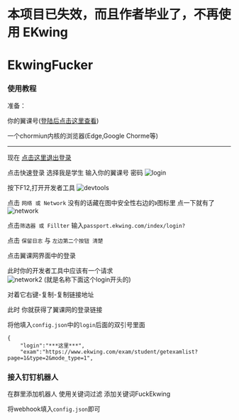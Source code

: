 # 本项目已失效，而且作者毕业了，不再使用 EKwing
# EkwingFucker
### 使用教程


准备：

你的翼课号([登陆后点击这里查看](https://www.ekwing.com/uc/info))

一个chormiun内核的浏览器(Edge,Google Chorme等)

---
现在 [点击这里退出登录](https://www.ekwing.com/login/logout)

点击快速登录 选择我是学生 输入你的翼课号 密码
![login](docs/login.png)

按下F12,打开开发者工具
![devtools](docs/devtools.png)

点击 ```网络 或 Network``` 没有的话藏在图中安全性右边的```》```图标里 点一下就有了
![network](docs/network.png)

点击```筛选器 或 Fillter``` 输入```passport.ekwing.com/index/login?```

点击 ```保留日志``` 与 ```左边第二个按钮 清楚```

点击翼课网界面中的登录

此时你的开发者工具中应该有一个请求  
![network2](docs/network2.png)
(就是名称下面这个login开头的)

对着它右键-复制-复制链接地址    

此时 你就获得了翼课网的登录链接

将他填入```config.json```中的```login```后面的双引号里面
``` 
{
    "login":"***这里***",
    "exam":"https://www.ekwing.com/exam/student/getexamlist?page=1&type=2&mode_type=1",
```

### 接入钉钉机器人

在群里添加机器人 使用关键词过滤 添加关键词FuckEkwing

将webhook填入```config.json```即可
